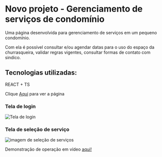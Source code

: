 # Novo projeto - Gerenciamento de serviços de condomínio
<p>Uma página desenvolvida para gerenciamento de serviços em um pequeno condomínio.</p>
<p>Com ela é possível consultar e/ou agendar datas para o uso do espaço da churrasqueira, validar regras vigentes, consultar formas de contato com sindico.</p>

## Tecnologias utilizadas:

<p>REACT + TS</p>
Clique <a href="https://frontendcond.vercel.app/" target="_blank">Aqui</a> para ver a página


### Tela de login
<img src="https://i.ibb.co/26ppGKr/1.png" alt="Tela de login"/>

### Tela de seleção de serviço
<img src="https://i.ibb.co/dPgT6R9/2.png" alt="imagem de seleção de serviços"/>

Demonstração de operação em vídeo <a href="https://www.linkedin.com/posts/jorgelgf_frontend-backend-prisma-activity-7197316863586897921-rosh?utm_source=share&utm_medium=member_desktop" target="_blank">aqui!</a>
